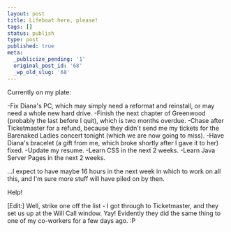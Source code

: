 ```yaml
---
layout: post
title: Lifeboat here, please!
tags: []
status: publish
type: post
published: true
meta:
  _publicize_pending: '1'
  original_post_id: '68'
  _wp_old_slug: '68'
---
```

Currently on my plate:

-Fix Diana's PC, which may simply need a reformat and reinstall, or may need a whole new hard drive.
-Finish the next chapter of Greenwood (probably the last before I quit), which is two months overdue.
-Chase after Ticketmaster for a refund, because they didn't send me my tickets for the Barenaked Ladies concert tonight (which we are now going to miss).
-Have Diana's bracelet (a gift from me, which broke shortly after I gave it to her) fixed.
-Update my resume.
-Learn CSS in the next 2 weeks.
-Learn Java Server Pages in the next 2 weeks.

...I expect to have maybe 16 hours in the next week in which to work on all this, and I'm sure more stuff will have piled on by then.

Help!

[Edit:] Well, strike one off the list - I got through to Ticketmaster, and they set us up at the Will Call window.  Yay!
Evidently they did the same thing to one of my co-workers for a few days ago.  :P
